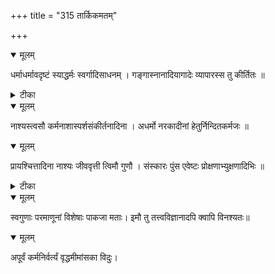 +++
title = "315 तार्किकमतम्"

+++


<details open><summary>मूलम्</summary>

धर्माधर्मावदृष्टं स्याद्धर्मः स्वर्गादिसाधनम् । गङ्गास्नानादियागादेः व्यापारस्स तु कीर्तितः ॥
</details>



<details><summary>टीका</summary>

सि. मु.[161 का.]
</details>



<details open><summary>मूलम्</summary>

नाश्यस्त्वसौ कर्मनाशास्पर्शसंकीर्तनादिना । अधर्मो नरकादीनां हेतुर्निन्दितकर्मजः ॥
</details>



<details open><summary>मूलम्</summary>

प्रायश्चित्तादिना नाश्यः जीववृत्ती त्विमौ गुणौ । संस्कारः पुंस एवेष्टः प्रोक्षणाभ्युक्षणादिभिः ॥
</details>



<details><summary>टीका</summary>

न्या. कु.[1 स्त]
</details>



<details open><summary>मूलम्</summary>

स्वगुणाः परमाणूनां विशेषाः पाकजा मताः। इमौ तु तत्त्वविज्ञानादपि क्वापि विनश्यतः॥
</details>



<details open><summary>मूलम्</summary>

अपूर्वं कर्मनिर्वर्त्यं वृद्धमीमांसका विदुः।
</details>

